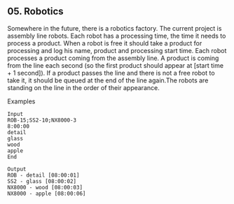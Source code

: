 ## 05. Robotics

Somewhere in the future, there is a robotics factory. The current project is assembly line robots.
Each robot has a processing time, the time it needs to process a product. When a robot is free it should take a product for processing and log his name, product and processing start time.
Each robot processes a product coming from the assembly line. A product is coming from the line each second (so the first product should appear at [start time + 1 second]). If a product passes the line and there is not a free robot to take it, it should be queued at the end of the line again.The robots are standing on the line in the order of their appearance.

Examples
```
Input	
ROB-15;SS2-10;NX8000-3
8:00:00
detail
glass
wood
apple
End	

Output
ROB - detail [08:00:01]
SS2 - glass [08:00:02]
NX8000 - wood [08:00:03]
NX8000 - apple [08:00:06]
```
